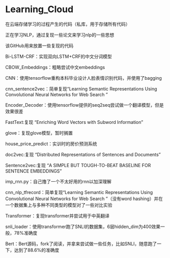 # Learning_Cloud
在云端存储学习的过程产生的代码（私库，用于存储所有代码）

正在学习NLP，通过复现一些论文来学习nlp的一些思想

该GitHub用来放置一些复现的代码

Bi-LSTM-CRF：实现双向LSTM+CRF的中文分词模型

CBOW_Embeddings：粗略尝试中文embeddings

CNN：使用tensorflow重构本科毕业设计人脸表情识别代码，并使用了bagging

cnn_sentence2vec：简单复现“Learning Semantic Representations Using Convolutional Neural Networks for Web Search ”

Encoder_Decoder：使用tensorflow提供的seq2seq尝试做一个翻译模型，但是效果很差

FastText:复现 “Enriching Word Vectors with Subword Information”

glove：复现glove模型，暂时搁置

house_price_predict：实训时的房价预测系统

doc2vec:复现 “Distributed Representations of Sentences and Documents”

Sentence2vec:复现 “A SIMPLE BUT TOUGH-TO-BEAT BASELINE FOR SENTENCE EMBEDDINGS”

imp_rnn.py：自己撸了一个不太好用的rnn以加深理解

cnn_nlp_tfrecord：简单复现“Learning Semantic Representations Using Convolutional Neural Networks for Web Search ”（没有word hashing）并在一个数据集上与多种不同类型的模型对了一些对比实验

Transformer：复现transformer并尝试用于中英翻译

snli_loader：使用transformer跑了SNLI的数据集，6层hidden_dim为400效果一般，78%准确度

Bert：Bert源码，fork了阅读，并拿来尝试做一些任务，比如SNLI，随意跑了一下，达到了88.6%的准确度
